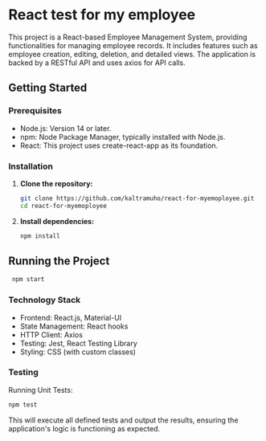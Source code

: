 # React test for my employee

This project is a React-based Employee Management System, providing functionalities for managing employee records. It includes features such as employee creation, editing, deletion, and detailed views. The application is backed by a RESTful API and uses axios for API calls.

## Getting Started

### Prerequisites

- Node.js: Version 14 or later.
- npm: Node Package Manager, typically installed with Node.js.
- React: This project uses create-react-app as its foundation.

### Installation

1. **Clone the repository:**

    ```bash
    git clone https://github.com/kaltramuho/react-for-myemoployee.git
    cd react-for-myemoployee
    ```

2. **Install dependencies:**
    ```bash
    npm install
    ```

## Running the Project
```bash
 npm start
```

### Technology Stack

- Frontend: React.js, Material-UI
- State Management: React hooks
- HTTP Client: Axios
- Testing: Jest, React Testing Library
- Styling: CSS (with custom classes)

### Testing

Running Unit Tests:

```bash
npm test
```

This will execute all defined tests and output the results, ensuring the application's logic is functioning as expected.
